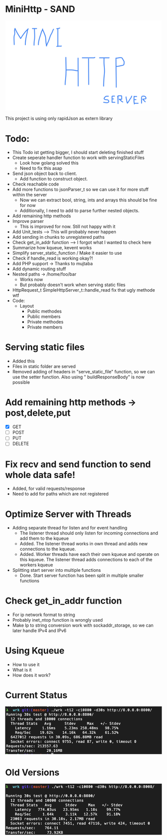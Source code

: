 # MiniHttp - SAND

![](/img/mini.png)

This project is using only rapidJson as extern library

# Todo:
  - This Todo ist getting bigger, I should start deleting finished stuff
  - Create seperate handler function to work with servingStaticFiles
    - Look how golang solved this
    - Need to fix this asap
  - Send json object back to client.
    - Add function to construct object.
  - Check reachable code
  - Add more functions to jsonParser_t so we can use it for more stuff within the server
    - Now we can extract bool, string, ints and arrays this should be fine for now
    - Additionally, I need to add to parse further nested objects.
  - Add remaining http methods
  - Improve parser
    - This is improved for now. Still not happy with it
  - Add Unit_tests --> This will probably never happen
  - Add sending in chunks to unregistered paths
  - Check get_in_addr function --> I forgot what I wanted to check here
  - Summarize how kqueue, kevent works
  - Simplify server_static_function / Make it easier to use
  - Check if handle_read is working okay?!
  - Add PHP support -> Thanks to mujtaba
  - Add dynamic routing stuff
  - Nested paths -> /home/foo/bar
    - Works now
    - But probably doesn't work when serving static files
  - HttpRequest_t SimpleHttpServer_t::handle_read fix that ugly methode wtf
  - Code:
    - Layout
      - Public methodes
      - Public members
      - Private methodes
      - Private members


# Serving static files

- Added this
- Files in static folder are served
- Removed adding of headers in "serve_static_file" function, so we can use the setter function. Also using "
  buildResponseBody" is now possible

# Add remaining http methods -> post,delete,put
  - [x] GET
  - [ ] POST
  - [ ] PUT
  - [ ] DELETE

# Fix recv and send function to send whole data safe!

  - Added, for valid requests/response
  - Need to add for paths which are not registered

# Optimize Server with Threads

- Adding separate thread for listen and for event handling
    - The listener thread should only listen for incoming connections and add them to the kqueue
    - Added. The listener thread works in own thread and adds new connections to the kqueue.
    - Added. Worker threads have each their own kqueue and operate on this kqueue. The listener thread adds connections
      to each of the workers kqueue
- Splitting start server into multiple functions
    - Done. Start server function has been split in multiple smaller functions

# Check get_in_addr function

- For ip network format to string
- Probably inet_ntop function is wrongly used
- Make Ip to string conversion work with sockaddr_storage, so we can later handle IPv4 and IPv6

# Using Kqueue

- How to use it
- What is it
- How does it work?


# Current Status

![](/img/Benchmark-Version2.png)

# Old Versions

![](/img/FirstWorkingVersion.png)
